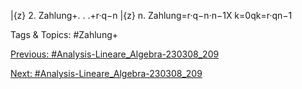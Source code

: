 |{z}
2. Zahlung+. . .+r·q−n
|{z}
n. Zahlung=r·q−n·n−1X
k=0qk=r·qn−1

   Tags & Topics:
   #Zahlung+

[Previous: #Analysis-Lineare_Algebra-230308_209](Analysis-Lineare_Algebra-230308_209.md)

[Next: #Analysis-Lineare_Algebra-230308_209](Analysis-Lineare_Algebra-230308_209.md)